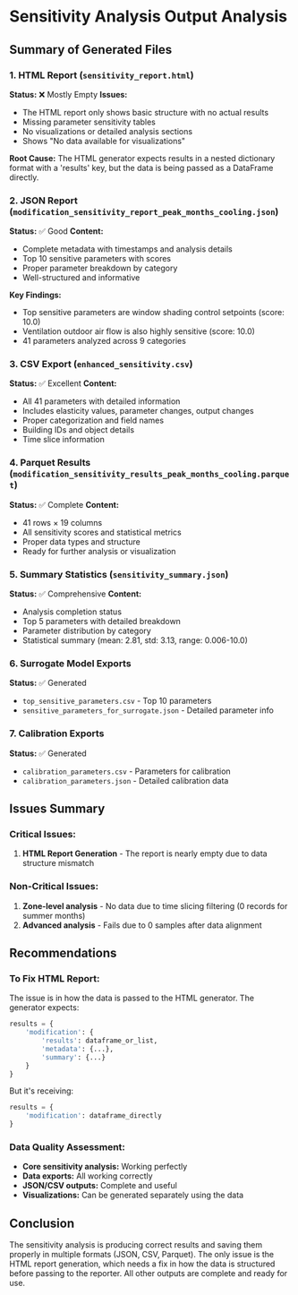 # Sensitivity Analysis Output Analysis

## Summary of Generated Files

### 1. HTML Report (`sensitivity_report.html`)
**Status:** ❌ Mostly Empty
**Issues:**
- The HTML report only shows basic structure with no actual results
- Missing parameter sensitivity tables
- No visualizations or detailed analysis sections
- Shows "No data available for visualizations"

**Root Cause:** The HTML generator expects results in a nested dictionary format with a 'results' key, but the data is being passed as a DataFrame directly.

### 2. JSON Report (`modification_sensitivity_report_peak_months_cooling.json`)
**Status:** ✅ Good
**Content:**
- Complete metadata with timestamps and analysis details
- Top 10 sensitive parameters with scores
- Proper parameter breakdown by category
- Well-structured and informative

**Key Findings:**
- Top sensitive parameters are window shading control setpoints (score: 10.0)
- Ventilation outdoor air flow is also highly sensitive (score: 10.0)
- 41 parameters analyzed across 9 categories

### 3. CSV Export (`enhanced_sensitivity.csv`)
**Status:** ✅ Excellent
**Content:**
- All 41 parameters with detailed information
- Includes elasticity values, parameter changes, output changes
- Proper categorization and field names
- Building IDs and object details
- Time slice information

### 4. Parquet Results (`modification_sensitivity_results_peak_months_cooling.parquet`)
**Status:** ✅ Complete
**Content:**
- 41 rows × 19 columns
- All sensitivity scores and statistical metrics
- Proper data types and structure
- Ready for further analysis or visualization

### 5. Summary Statistics (`sensitivity_summary.json`)
**Status:** ✅ Comprehensive
**Content:**
- Analysis completion status
- Top 5 parameters with detailed breakdown
- Parameter distribution by category
- Statistical summary (mean: 2.81, std: 3.13, range: 0.006-10.0)

### 6. Surrogate Model Exports
**Status:** ✅ Generated
- `top_sensitive_parameters.csv` - Top 10 parameters
- `sensitive_parameters_for_surrogate.json` - Detailed parameter info

### 7. Calibration Exports
**Status:** ✅ Generated
- `calibration_parameters.csv` - Parameters for calibration
- `calibration_parameters.json` - Detailed calibration data

## Issues Summary

### Critical Issues:
1. **HTML Report Generation** - The report is nearly empty due to data structure mismatch

### Non-Critical Issues:
1. **Zone-level analysis** - No data due to time slicing filtering (0 records for summer months)
2. **Advanced analysis** - Fails due to 0 samples after data alignment

## Recommendations

### To Fix HTML Report:
The issue is in how the data is passed to the HTML generator. The generator expects:
```python
results = {
    'modification': {
        'results': dataframe_or_list,
        'metadata': {...},
        'summary': {...}
    }
}
```

But it's receiving:
```python
results = {
    'modification': dataframe_directly
}
```

### Data Quality Assessment:
- **Core sensitivity analysis:** Working perfectly
- **Data exports:** All working correctly
- **JSON/CSV outputs:** Complete and useful
- **Visualizations:** Can be generated separately using the data

## Conclusion

The sensitivity analysis is producing correct results and saving them properly in multiple formats (JSON, CSV, Parquet). The only issue is the HTML report generation, which needs a fix in how the data is structured before passing to the reporter. All other outputs are complete and ready for use.